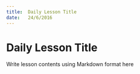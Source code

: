 ```yaml
---
title:  Daily Lesson Title
date:   24/6/2016
---
```


# Daily Lesson Title

Write lesson contents using Markdown format here